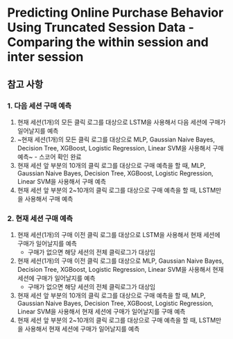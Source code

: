 # Predicting Online Purchase Behavior Using Truncated Session Data - Comparing the within session and inter session

## 참고 사항
### 1. 다음 세션 구매 예측
1. 현재 세션(1개)의 모든 클릭 로그를 대상으로 LSTM을 사용해서 다음 세션에 구매가 일어날지를 예측
2. ~현재 세션(1개)의 모든 클릭 로그를 대상으로 MLP, Gaussian Naive Bayes, Decision Tree, XGBoost, Logistic Regression, Linear SVM을 사용해서 구매 예측~ - 스코어 확인 완료
3. 현재 세션 앞 부분의 10개의 클릭 로그를 대상으로 구매 예측을 할 때, MLP, Gaussian Naive Bayes, Decision Tree, XGBoost, Logistic Regression, Linear SVM을 사용해서 구매 예측
4. 현재 세션 앞 부분의 2~10개의 클릭 로그를 대상으로 구매 예측을 할 때, LSTM만을 사용해서 구매 예측

### 2. 현재 세션 구매 예측
1. 현재 세션(1개)의 구매 이전 클릭 로그를 대상으로 LSTM을 사용해서 현재 세션에 구매가 일어날지를 예측
   * 구매가 없으면 해당 세션의 전체 클릭로그가 대상임
2. 현재 세션(1개)의 구매 이전 클릭 로그를 대상으로 MLP, Gaussian Naive Bayes, Decision Tree, XGBoost, Logistic Regression, Linear SVM을 사용해서 현재 세션에 구매가 일어날지를 예측
   * 구매가 없으면 해당 세션의 전체 클릭로그가 대상임
3. 현재 세션 앞 부분의 10개의 클릭 로그를 대상으로 구매 예측을 할 때, MLP, Gaussian Naive Bayes, Decision Tree, XGBoost, Logistic Regression, Linear SVM을 사용해서 현재 세션에 구매가 일어날지를 구매 예측
4. 현재 세션 앞 부분의 2~10개의 클릭 로그를 대상으로 구매 예측을 할 때, LSTM만을 사용해서 현재 세션에 구매가 일어날지를 예측
